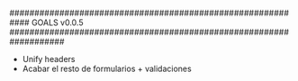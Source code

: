 															
############################################################ GOALS v0.0.5 ###################################################################

- Unify headers
- Acabar el resto de formularios + validaciones
